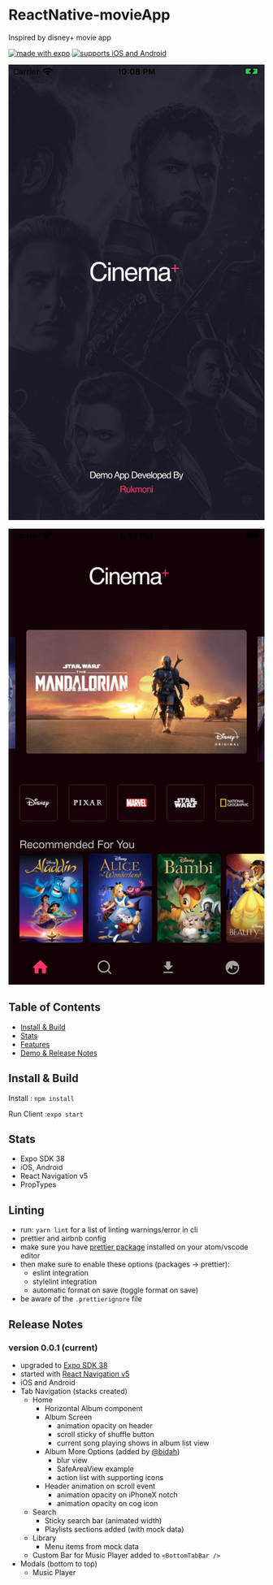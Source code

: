 # ReactNative-movieApp
Inspired by disney+  movie app


[![made with expo](https://img.shields.io/badge/MADE%20WITH%20EXPO-000.svg?style=for-the-badge&logo=expo&labelColor=4630eb&logoWidth=20)](https://github.com/expo/expo) [![supports iOS and Android](https://img.shields.io/badge/Platforms-Native-4630EB.svg?style=for-the-badge&logo=EXPO&labelColor=000&logoColor=fff)](https://github.com/expo/expo) 


<p align="center">
  <img src="assets/screenshots/spashpage.png?raw=true" />
</p>

<p align="center">
  <img src="assets/screenshots/homepage.png?raw=true" />
</p>


## Table of Contents

- [Install & Build](#install--build)
- [Stats](#stats)
- [Features](#features)
- [Demo & Release Notes](#release-notes)

## Install & Build

Install : `npm install`

Run Client :`expo start`

## Stats

- Expo SDK 38
- iOS, Android 
- React Navigation v5
- PropTypes

## Linting

- run: `yarn lint` for a list of linting warnings/error in cli
- prettier and airbnb config
- make sure you have [prettier package](https://atom.io/packages/prettier-atom) installed on your atom/vscode editor
- then make sure to enable these options (packages → prettier):
  - eslint integration
  - stylelint integration
  - automatic format on save (toggle format on save)
- be aware of the `.prettierignore` file



## Release Notes

### version 0.0.1 (current)

- upgraded to [Expo SDK 38](https://blog.expo.io/expo-sdk-38-is-now-available-dd5770f066a6)
- started with [React Navigation v5](https://reactnavigation.org/docs/getting-started)
- iOS and Android
- Tab Navigation (stacks created)
  - Home
    - Horizontal Album component
    - Album Screen
      - animation opacity on header
      - scroll sticky of shuffle button
      - current song playing shows in album list view
    - Album More Options (added by [@bidah](https://github.com/bidah))
      - blur view
      - SafeAreaView example
      - action list with supporting icons
    - Header animation on scroll event
      - animation opacity on iPhoneX notch
      - animation opacity on cog icon
  - Search
    - Sticky search bar (animated width)
    - Playlists sections added (with mock data)
  - Library
    - Menu items from mock data
  - Custom Bar for Music Player added to `<BottomTabBar />`
- Modals (bottom to top)
  - Music Player
